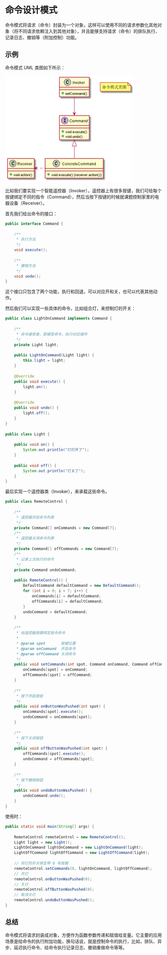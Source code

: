 # 命令设计模式

命令模式将请求（命令）封装为一个对象，这样可以使用不同的请求参数化其他对象（将不同请求依赖注入到其他对象），并且能够支持请求（命令）的排队执行、记录日志、撤销等（附加控制）功能。

## 示例

命令模式 UML 类图如下所示：

![](../images/4.9-1-命令模式.png)

比如我们要实现一个智能遥控器（Invoker），遥控器上有很多按键，我们可给每个按键绑定不同的指令（Command），然后当按下按键的时候就课题控制家里的电器设备（Receiver）。

首先我们给出命令的接口：

```java
public interface Command {

	/**
	 * 执行方法
	 */
	void execute();

	/**
	 * 撤销方法
	 */
	void undo();
}
```

这个接口只包含了两个功能，执行和回退，可以对应开和关，也可以代表其他动作。

然后我们可以实现一些具体的命令，比如组合灯，来控制灯的开关：

```java
public class LightOnCommand implements Command {

	/**
	 * 命令接受者，即接受命令，执行对应操作
	 */
	private Light light;

	public LightOnCommand(Light light) {
		this.light = light;
	}

	@Override
	public void execute() {
		light.on();
	}

	@Override
	public void undo() {
		light.off();
	}
}

public class Light {

	public void on() {
		System.out.println("灯打开了");
	}

	public void off() {
		System.out.println("灯关了");
	}
}
```



最后实现一个遥控器类（Invoker），来承载这些命令。

```java
public class RemoteControl {

    /**
     * 遥控器开启命令列表
     */
    private Command[] onCommands = new Command[7];
    /**
     * 遥控器关闭命令列表
     */
    private Command[] offCommands = new Command[7];
    /**
     * 记录上次执行的命令
     */
    private Command undoCommand;

    public RemoteControl() {
        DefaultCommand defaultCommand = new DefaultCommand();
        for (int i = 0; i < 7; i++) {
            onCommands[i] = defaultCommand;
            offCommands[i] = defaultCommand;
        }
        undoCommand = defaultCommand;
    }

    /**
     * 给遥控器按键绑定指令命令
     *
     * @param spot       按键位置
     * @param onCommand  开启命令
     * @param offCommand 关闭命令
     */
    public void setCommands(int spot, Command onCommand, Command offCommand) {
        onCommands[spot] = onCommand;
        offCommands[spot] = offCommand;
    }

    /**
     * 按下开启按钮
     */
    public void onButtonWasPushed(int spot) {
        onCommands[spot].execute();
        undoCommand = onCommands[spot];
    }

    /**
     * 按下关闭按钮
     */
    public void offButtonWasPushed(int spot) {
        offCommands[spot].execute();
        undoCommand = offCommands[spot];
    }

    /**
     * 按下撤销按钮
     */
    public void undoButtonWasPushed() {
        undoCommand.undo();
    }
}
```

使用时：

```java
public static void main(String[] args) {

    RemoteControl remoteControl = new RemoteControl();
    Light light = new Light();
    LightOnCommand lightOnCommand = new LightOnCommand(light);
    LightOffCommand lightOffCommand = new LightOffCommand(light);

    // 将灯的开关绑定带 0 号按键
    remoteControl.setCommands(0, lightOnCommand, lightOffCommand);
    // 开灯
    remoteControl.onButtonWasPushed(0);
    // 关灯
    remoteControl.offButtonWasPushed(0);
    // 取消关灯
    remoteControl.undoButtonWasPushed();
}
```

## 总结

命令模式将请求封装成对象，方便作为函数参数传递和赋值给变量。它主要的应用场景是给命令的执行附加功能，换句话说，就是控制命令的执行，比如，排队、异步、延迟执行命令、给命令执行记录日志、撤销重做命令等等。